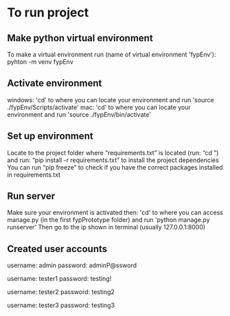 # To run project
## Make python virtual environment

To make a virtual environment run (name of virtual environment 'fypEnv'):
pyhton -m venv fypEnv

## Activate environment

windows: 'cd' to where you can locate your environment and run 'source ./fypEnv/Scripts/activate'
mac: 'cd' to where you can locate your environment and run 'source ./fypEnv/bin/activate'

## Set up environment

Locate to the project folder where “requirements.txt” is located (run: “cd <filepath>”) and run: “pip install -r requirements.txt” to install the project dependencies
You can run “pip freeze” to check if you have the correct packages installed in 
requirements.txt

## Run server

Make sure your environment is activated then:
'cd' to where you can access manage.py (in the first fypPrototype folder) and run 'python manage.py runserver'
Then go to the ip shown in terminal (usually 127.0.0.1:8000)

## Created user accounts

username: admin
password: adminP@ssword

username: tester1
password: testing!

username: tester2
password: testing2

username: tester3
password: testing3
